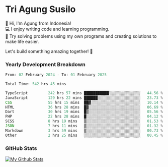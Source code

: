 # Tri Agung Susilo

👋 Hi, I'm Agung from Indonesia!<br>
💻 I enjoy writing code and learning programming.<br>
🧠 Try solving problems using my own programs and creating solutions to make life easier.

Let's build something amazing together! 🚀

### Yearly Development Breakdown

<!--START_SECTION:waka-->

```TypeScript JavaScript PHP
From: 02 February 2024 - To: 01 February 2025

Total Time: 542 hrs 45 mins

TypeScript         242 hrs 57 mins ███████████░░░░░░░░░░░░░░   44.56 %
JavaScript         129 hrs 22 mins ██████░░░░░░░░░░░░░░░░░░░   23.73 %
CSS                55 hrs 15 mins  ██▓░░░░░░░░░░░░░░░░░░░░░░   10.14 %
HTML               36 hrs 28 mins  █▓░░░░░░░░░░░░░░░░░░░░░░░   06.69 %
Dart               30 hrs 19 mins  █▒░░░░░░░░░░░░░░░░░░░░░░░   05.56 %
PHP                22 hrs 28 mins  █░░░░░░░░░░░░░░░░░░░░░░░░   04.12 %
SCSS               8 hrs 19 mins   ▒░░░░░░░░░░░░░░░░░░░░░░░░   01.53 %
JSON               7 hrs 11 mins   ▒░░░░░░░░░░░░░░░░░░░░░░░░   01.32 %
Markdown           3 hrs 59 mins   ▒░░░░░░░░░░░░░░░░░░░░░░░░   00.73 %
Other              2 hrs 25 mins   ░░░░░░░░░░░░░░░░░░░░░░░░░   00.45 %
```

<!--END_SECTION:waka-->

### GitHub Stats

[![My Github Stats](https://github-readme-stats.vercel.app/api?username=triagung128&show_icons=true&hide=contribs,issues&count_private=true&theme=tokyonight)](https://github.com/triagung128)

<!-- [![Top Langs](https://github-readme-stats.vercel.app/api/top-langs/?username=triagung128&layout=compact)](https://github.com/triagung128) -->
